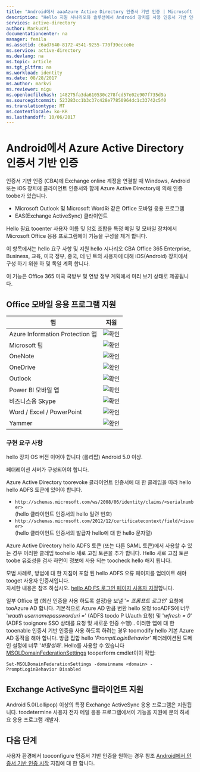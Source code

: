 ```yaml
---
title: "Android에서 aaaAzure Active Directory 인증서 기반 인증 | Microsoft Docs"
description: "Hello 지원 시나리오와 솔루션에서 Android 장치를 사용 인증서 기반 인증을 구성 하기 위한 hello 요구 사항"
services: active-directory
author: MarkusVi
documentationcenter: na
manager: femila
ms.assetid: c6ad7640-8172-4541-9255-770f39ecce0e
ms.service: active-directory
ms.devlang: na
ms.topic: article
ms.tgt_pltfrm: na
ms.workload: identity
ms.date: 08/28/2017
ms.author: markvi
ms.reviewer: nigu
ms.openlocfilehash: 148275fa3da610530c278fcd57e02e907f735d9a
ms.sourcegitcommit: 523283cc1b3c37c428e77850964dc1c33742c5f0
ms.translationtype: MT
ms.contentlocale: ko-KR
ms.lasthandoff: 10/06/2017
---
```

# <a name="azure-active-directory-certificate-based-authentication-on-android"></a>Android에서 Azure Active Directory 인증서 기반 인증


인증서 기반 인증 (CBA)에 Exchange online 계정을 연결할 때 Windows, Android 또는 iOS 장치에 클라이언트 인증서와 함께 Azure Active Directory에 의해 인증 toobe가 있습니다. 

* Microsoft Outlook 및 Microsoft Word와 같은 Office 모바일 응용 프로그램   
* EAS(Exchange ActiveSync) 클라이언트 

Hello 필요 tooenter 사용자 이름 및 암호 조합을 특정 메일 및 모바일 장치에서 Microsoft Office 응용 프로그램에이 기능을 구성을 제거 합니다. 

이 항목에서는 hello 요구 사항 및 지원 hello 시나리오 CBA Office 365 Enterprise, Business, 교육, 미국 정부, 중국, 테 넌 트의 사용자에 대해 iOS(Android) 장치에서 구성 하기 위한 하 및 독일 계획 합니다.



이 기능은 Office 365 미국 국방부 및 연방 정부 계획에서 미리 보기 상태로 제공됩니다.


## <a name="office-mobile-applications-support"></a>Office 모바일 응용 프로그램 지원
| 앱 | 지원 |
| --- | --- |
| Azure Information Protection 앱 |![확인][1] |
| Microsoft 팀 |![확인][1] |
| OneNote |![확인][1] |
| OneDrive |![확인][1] |
| Outlook |![확인][1] |
| Power BI 모바일 앱 |![확인][1] |
| 비즈니스용 Skype |![확인][1] |
| Word / Excel / PowerPoint |![확인][1] |
| Yammer |![확인][1] |


### <a name="implementation-requirements"></a>구현 요구 사항

hello 장치 OS 버전 이어야 합니다 (롤리팝) Android 5.0 이상. 

페더레이션 서버가 구성되어야 합니다.  

Azure Active Directory toorevoke 클라이언트 인증서에 대 한 클레임을 따라 hello hello ADFS 토큰에 있어야 합니다.  

* `http://schemas.microsoft.com/ws/2008/06/identity/claims/<serialnumber>`  
  (hello 클라이언트 인증서의 hello 일련 번호) 
* `http://schemas.microsoft.com/2012/12/certificatecontext/field/<issuer>`  
  (hello 클라이언트 인증서의 발급자 hello에 대 한 hello 문자열) 

Azure Active Directory hello ADFS 토큰 (또는 다른 SAML 토큰)에서 사용할 수 있는 경우 이러한 클레임 toohello 새로 고침 토큰을 추가 합니다. Hello 새로 고침 토큰 toobe 유효성을 검사 하면이 정보에 사용 되는 toocheck hello 해지 됩니다. 

모범 사례로, 방법에 대 한 지침이 포함 된 hello ADFS 오류 페이지를 업데이트 해야 tooget 사용자 인증서입니다.  
자세한 내용은 참조 하십시오. [hello AD FS 로그인 페이지 사용자 지정](https://technet.microsoft.com/library/dn280950.aspx)합니다.  

일부 Office 앱 (최신 인증을 사용 하도록 설정)을 보낼 '*= 프롬프트 로그인*' 요청에 tooAzure AD 합니다. 기본적으로 Azure AD 만큼 변환 hello 요청 tooADFS에 너무 '*wauth usernamepassworduri =*' (ADFS toodo P U/auth 요청) 및 '*wfresh = 0*' (ADFS tooignore SSO 상태를 요청 및 새로운 인증 수행) . 이러한 앱에 대 한 tooenable 인증서 기반 인증을 사용 하도록 하려는 경우 toomodify hello 기본 Azure AD 동작을 해야 합니다. 방금 집합 hello '*PromptLoginBehavior*' 페더레이션된 도메인 설정에 너무 '*비활성화*'. Hello를 사용할 수 있습니다 [MSOLDomainFederationSettings](/powershell/module/msonline/set-msoldomainfederationsettings?view=azureadps-1.0) tooperform cmdlet이이 작업:

`Set-MSOLDomainFederationSettings -domainname <domain> -PromptLoginBehavior Disabled`



## <a name="exchange-activesync-clients-support"></a>Exchange ActiveSync 클라이언트 지원
Android 5.0(Lollipop) 이상의 특정 Exchange ActiveSync 응용 프로그램은 지원됩니다. toodetermine 사용자 전자 메일 응용 프로그램에서이 기능을 지원에 문의 하세요 응용 프로그램 개발자. 


## <a name="next-steps"></a>다음 단계

사용자 환경에서 tooconfigure 인증서 기반 인증을 원하는 경우 참조 [Android에서 인증서 기반 인증 시작](active-directory-certificate-based-authentication-get-started.md) 지침에 대 한 합니다.

<!--Image references-->
[1]: ./media/active-directory-certificate-based-authentication-android/ic195031.png
